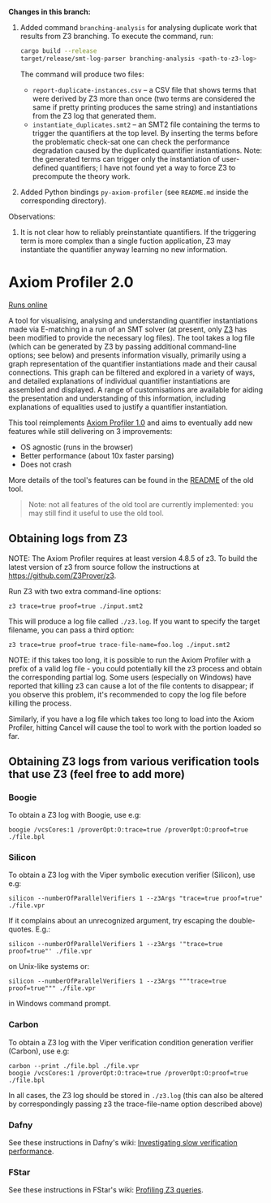 **Changes in this branch:**

1. Added command `branching-analysis` for analysing duplicate work that results
   from Z3 branching. To execute the command, run:

   ```bash
   cargo build --release
   target/release/smt-log-parser branching-analysis <path-to-z3-log>
   ```

   The command will produce two files:

   * `report-duplicate-instances.csv` – a CSV file that shows terms that were
     derived by Z3 more than once (two terms are considered the same if pretty
     printing produces the same string) and instantiations from the Z3 log that
     generated them.
   * `instantiate_duplicates.smt2` – an SMT2 file containing the terms to
     trigger the quantifiers at the top level. By inserting the terms before
     the problematic check-sat one can check the performance degradation caused
     by the duplicated quantifier instantiations. Note: the generated terms can
     trigger only the instantiation of user-defined quantifiers; I have not
     found yet a way to force Z3 to precompute the theory work.

2. Added Python bindings `py-axiom-profiler` (see `README.md` inside the
   corresponding directory).

Observations:

1. It is not clear how to reliably preinstantiate quantifiers. If the
   triggering term is more complex than a single fuction application, Z3 may
   instantiate the quantifier anyway learning no new information.

# Axiom Profiler 2.0

[Runs online](https://viperproject.github.io/axiom-profiler-2/)

A tool for visualising, analysing and understanding quantifier instantiations made via E-matching in a run of an SMT solver (at present, only [Z3](https://github.com/Z3Prover/z3) has been modified to provide the necessary log files).
The tool takes a log file (which can be generated by Z3 by passing additional command-line options; see below) and presents information visually, primarily using a graph representation of the quantifier instantiations made and their causal connections.
This graph can be filtered and explored in a variety of ways, and detailed explanations of individual quantifier instantiations are assembled and displayed. A range of customisations are available for aiding the presentation and understanding of this information, including explanations of equalities used to justify a quantifier instantiation.

This tool reimplements [Axiom Profiler 1.0](https://github.com/viperproject/axiom-profiler) and aims to eventually add new features while still delivering on 3 improvements:
- OS agnostic (runs in the browser)
- Better performance (about 10x faster parsing)
- Does not crash

More details of the tool's features can be found in the [README](https://github.com/viperproject/axiom-profiler/blob/master/README.md) of the old tool.

> Note: not all features of the old tool are currently implemented: you may still find it useful to use the old tool.

## Obtaining logs from Z3

NOTE: The Axiom Profiler requires at least version 4.8.5 of z3. To build the latest version of z3 from source follow the instructions at https://github.com/Z3Prover/z3.

Run Z3 with two extra command-line options:

    z3 trace=true proof=true ./input.smt2

This will produce a log file called `./z3.log`.
If you want to specify the target filename, you can pass a third option:

    z3 trace=true proof=true trace-file-name=foo.log ./input.smt2

NOTE: if this takes too long, it is possible to run the Axiom Profiler with a prefix of a valid log file - you could potentially kill the z3 process and obtain the corresponding partial log. Some users (especially on Windows) have reported that killing z3 can cause a lot of the file contents to disappear; if you observe this problem, it's recommended to copy the log file before killing the process.

Similarly, if you have a log file which takes too long to load into the Axiom Profiler, hitting Cancel will cause the tool to work with the portion loaded so far.

## Obtaining Z3 logs from various verification tools that use Z3 (feel free to add more)

### Boogie

To obtain a Z3 log with Boogie, use e.g:

    boogie /vcsCores:1 /proverOpt:O:trace=true /proverOpt:O:proof=true ./file.bpl

### Silicon

To obtain a Z3 log with the Viper symbolic execution verifier (Silicon), use e.g:

    silicon --numberOfParallelVerifiers 1 --z3Args "trace=true proof=true" ./file.vpr

If it complains about an unrecognized argument, try escaping the double-quotes. E.g.:

    silicon --numberOfParallelVerifiers 1 --z3Args '"trace=true proof=true"' ./file.vpr
    
on Unix-like systems or:

    silicon --numberOfParallelVerifiers 1 --z3Args """trace=true proof=true""" ./file.vpr

in Windows command prompt.

### Carbon

To obtain a Z3 log with the Viper verification condition generation verifier (Carbon), use e.g:

    carbon --print ./file.bpl ./file.vpr
    boogie /vcsCores:1 /proverOpt:O:trace=true /proverOpt:O:proof=true ./file.bpl

In all cases, the Z3 log should be stored in `./z3.log` (this can also be altered by correspondingly passing z3 the trace-file-name option described above)

### Dafny

See these instructions in Dafny's wiki: [Investigating slow verification performance](https://github.com/dafny-lang/dafny/wiki/Investigating-slow-verification-performance).

### FStar

See these instructions in FStar's wiki: [Profiling Z3 queries](https://github.com/FStarLang/FStar/wiki/Profiling-Z3-queries).
